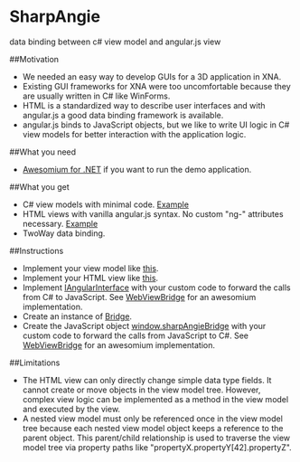 SharpAngie
==========

data binding between c# view model and angular.js view

##Motivation
- We needed an easy way to develop GUIs for a 3D application in XNA.
- Existing GUI frameworks for XNA were too uncomfortable because they are usually written in C# like WinForms.
- HTML is a standardized way to describe user interfaces and with angular.js a good data binding framework is available.
- angular.js binds to JavaScript objects, but we like to write UI logic in C# view models for better interaction with the application logic.

##What you need
- [Awesomium for .NET](http://www.awesomium.com/) if you want to run the demo application.

##What you get
- C# view models with minimal code. [Example](/BaamStudios.SharpAngieDemo/DemoViewModel.cs)
- HTML views with vanilla angular.js syntax. No custom "ng-" attributes necessary. [Example](/BaamStudios.SharpAngieDemo/DemoView.html)
- TwoWay data binding.

##Instructions
- Implement your view model like [this](/BaamStudios.SharpAngieDemo/DemoViewModel.cs).
- Implement your HTML view like [this](/BaamStudios.SharpAngieDemo/DemoView.html).
- Implement [IAngularInterface](/BaamStudios.SharpAngie/IAngularInterface.cs) with your custom code to forward the calls from C# to JavaScript. See [WebViewBridge](/BaamStudios.SharpAngieDemo/WebViewBridge.cs) for an awesomium implementation.
- Create an instance of [Bridge](/BaamStudios.SharpAngie/Bridge.cs).
- Create the JavaScript object [window.sharpAngieBridge](/BaamStudios.SharpAngie/Bridge.cs) with your custom code to forward the calls from JavaScript to C#. See [WebViewBridge](/BaamStudios.SharpAngieDemo/WebViewBridge.cs) for an awesomium implementation.

##Limitations
- The HTML view can only directly change simple data type fields. It cannot create or move objects in the view model tree. However, complex view logic can be implemented as a method in the view model and executed by the view.
- A nested view model must only be referenced once in the view model tree because each nested view model object keeps a reference to the parent object. This parent/child relationship is used to traverse the view model tree via property paths like "propertyX.propertyY[42].propertyZ".
